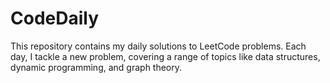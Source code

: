 # CodeDaily
This repository contains my daily solutions to LeetCode problems. Each day, I tackle a new problem, covering a range of topics like data structures, dynamic programming, and graph theory. 
